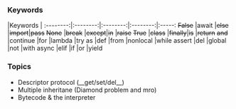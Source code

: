 ### Keywords

|Keywords |
:--------:|:--------:|:--------:|:--------:|:-----:
~~False~~ |await     |~~else~~  |~~import~~|~~pass~~
~~None~~  |~~break~~ |~~except~~|~~in~~    |~~raise~~
~~True~~  |~~class~~ |~~finally~~|~~is~~   |~~return~~
~~and~~   |continue  |for       |lambda    |try
as        |def       |from      |nonlocal  |while
assert    |del       |global    |not       |with
async     |elif      |if        |or        |yield

### Topics

* Descriptor protocol (\_\_get/set/del\_\_)
* Multiple inheritane (Diamond problem and mro)
* Bytecode & the interpreter

